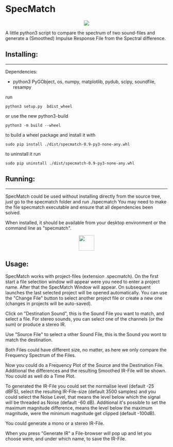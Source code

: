 # SpecMatch 

<p align="center">
    <img src="https://github.com/brummer10/SpecMatch/blob/main/SpecMatch.png?raw=true" />
</p>

A little python3 script to compare the spectrum of two sound-files and generate a
(Smoothed) Impulse Response File from the Spectral difference.

## Installing:
----------------
Dependencies:
 - python3 PyGObject, os, numpy, matplotlib, pydub, scipy, soundfile, resampy

run 

`python3 setup.py  bdist_wheel`

or use the new python3-build

`python3 -m build --wheel`

to build a wheel package and install it with 

`sudo pip install ./dist/specmatch-0.9-py3-none-any.whl`

to uninstall it run

`sudo pip uninstall ./dist/specmatch-0.9-py3-none-any.whl`

## Running:
----------------

SpecMatch could be used without installing directly from the source tree, 
just go to the specmatch folder and run ./specmatch
You may need to make the file specmatch executable and ensure that all dependencies been solved.

When installed, it should be available from your desktop environment or the command
line as "specmatch".


<p align="center">
    <img src="https://github.com/brummer10/SpecMatch/blob/main/desktop/specmatch.svg" width="48" />
</p>

## Usage:

SpecMatch works with project-files (extension .specmatch). On the
first start a file selection window will appear were you need to enter a project name.
After that the SpecMatch Window will appear.
On subsequent launches the last selected project will be opened
automatically. You can use the "Change File" button to select another
project file or create a new one (changes in projects will be
auto-saved).

Click on "Destination Sound", this is the Sound File you want to match,
and select a file. For stereo sounds, you can select one of the channels (or
the sum) or produce a stereo IR.

Use "Source File" to select a other Sound File,
this is the Sound you wont to match the destination.

Both Files could have different size, no matter, as here we only compare the
Frequency Spectrum of the Files. 

Now you could do a Frequency Plot of the Source and the Destination File.
Additional the differences and the resulting Smoothed IR-File will be shown.
You could as well do a Time Plot.

To generated the IR-File you could set the normalise level (default -25 dBFS), 
select the resulting IR-File-size (default 3500 samples)
and you could select the Noise Level, that means the level below which
the signal will be threaded as Noise (default -60 dB).
Additional it's possible to set the maximum magnitude difference,
means the level below the maximum magnitude, 
were the minimum magnitude get clipped (default -100dB).

You could generate a mono or a stereo IR-File.

When you press "Generate IR" a File-browser will pop up and
let you choose were, and under which name, to save the IR-File.  
